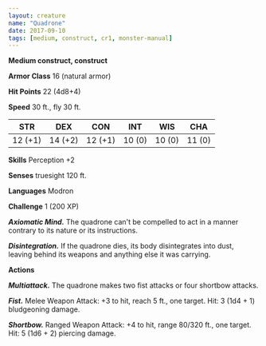 ```yaml
---
layout: creature
name: "Quadrone"
date: 2017-09-10
tags: [medium, construct, cr1, monster-manual]
---
```


**Medium construct, construct**

**Armor Class** 16 (natural armor)

**Hit Points** 22 (4d8+4)

**Speed** 30 ft., fly 30 ft.

|   STR   |   DEX   |   CON   |   INT   |   WIS   |   CHA   |
|:-----:|:-----:|:-----:|:-----:|:-----:|:-----:|
| 12 (+1) | 14 (+2) | 12 (+1) | 10 (0) | 10 (0) | 11 (0) |

**Skills** Perception +2

**Senses** truesight 120 ft.

**Languages** Modron

**Challenge** 1 (200 XP)

***Axiomatic Mind.*** The quadrone can't be compelled to act in a manner contrary to its nature or its instructions.

***Disintegration.*** If the quadrone dies, its body disintegrates into dust, leaving behind its weapons and anything else it was carrying.

**Actions**

***Multiattack.*** The quadrone makes two fist attacks or four shortbow attacks.

***Fist.*** Melee Weapon Attack: +3 to hit, reach 5 ft., one target. Hit: 3 (1d4 + 1) bludgeoning damage.

***Shortbow.*** Ranged Weapon Attack: +4 to hit, range 80/320 ft., one target. Hit: 5 (1d6 + 2) piercing damage.


